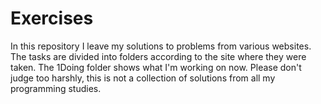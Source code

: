 # Exercises

In this repository I leave my solutions to problems from various websites.
The tasks are divided into folders according to the site where they were taken.
The 1Doing folder shows what I'm working on now. Please don't judge too harshly, this is not a collection of solutions from all my programming studies.